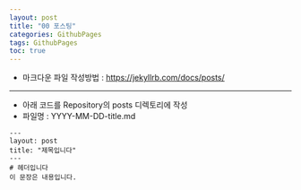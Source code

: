 ```yaml
---
layout: post 
title: "00 포스팅" 
categories: GithubPages
tags: GithubPages
toc: true
---
```

- 마크다운 파일 작성방법 : https://jekyllrb.com/docs/posts/
---
- 아래 코드를 Repository의 posts 디렉토리에 작성
- 파일명 : YYYY-MM-DD-title.md
```
--- 
layout: post 
title: "제목입니다" 
---
# 헤더입니다
이 문장은 내용입니다.
```
